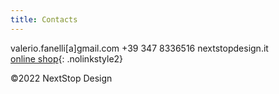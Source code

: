 ```yaml
---
title: Contacts
---
```


valerio.fanelli[a]gmail.com
+39 347 8336516
nextstopdesign.it  
[online shop](https://www.redbubble.com/people/nextstop/shop){: .nolinkstyle2}

©2022 NextStop Design
